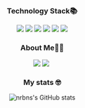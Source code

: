<div align='center'>

<p></p>

### Technology Stack📚
<div align='center'>
  <span><img src="https://img.shields.io/badge/HTML5-E34F26?style=flat-square&logo=HTML5&logoColor=white"/><span>
  <span><img src="https://img.shields.io/badge/CSS3-1572B6?style=flat-square&logo=CSS3&logoColor=white"/><span>
  <span><img src="https://img.shields.io/badge/JavaScript-F7DF1E?style=flat-square&logo=JavaScript&logoColor=white"/></span>
  <span><img src="https://img.shields.io/badge/PHP-777BB4?style=flat-square&logo=PHP&logoColor=white"/></span>
  <span><img src="https://img.shields.io/badge/React-61DAFB?style=flat-square&logo=React&logoColor=white"/></span>
  <span><img src="https://img.shields.io/badge/Redux-764ABC?style=flat-square&logo=Redux&logoColor=white"/></span>
</div>
    
### About Me👩‍💻
<div align='center'>
    <a href="mailto:﻿"ghh357@naver.com"><span><img src="https://img.shields.io/badge/Mail-EA4335?style=flat-square&logo=Gmail&logoColor=white"/></span></a>
    <a href="https://www.instagram.com/18k_gold_h.h/"><img src="https://img.shields.io/badge/Instagram-E4405F?style=flat-square&logo=Instagram&logoColor=white&link=https://www.instagram.com/18k_gold_h.h/"/></a>&nbsp                         </div>
    
### My stats 🤓
  
![nrbns's GitHub stats](https://github-readme-stats.vercel.app/api?username=nrbns357&show_icons=true)
</div>
